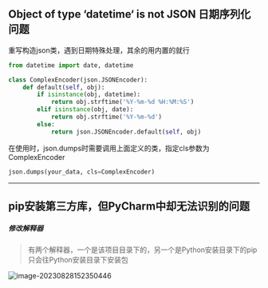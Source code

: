 ## Object of type ‘datetime‘ is not JSON 日期序列化问题

重写构造json类，遇到日期特殊处理，其余的用内置的就行

```python
from datetime import date, datetime

class ComplexEncoder(json.JSONEncoder):
    def default(self, obj):
        if isinstance(obj, datetime):
            return obj.strftime('%Y-%m-%d %H:%M:%S')
        elif isinstance(obj, date):
            return obj.strftime('%Y-%m-%d')
        else:
            return json.JSONEncoder.default(self, obj)
```

在使用时，json.dumps时需要调用上面定义的类，指定cls参数为ComplexEncoder

```python
json.dumps(your_data, cls=ComplexEncoder)
```





----





## pip安装第三方库，但PyCharm中却无法识别的问题

##### 修改解释器

> 有两个解释器，一个是该项目目录下的，另一个是Python安装目录下的pip只会往Python安装目录下安装包

![image-20230828152350446](https://typora-picture-zhao.oss-cn-beijing.aliyuncs.com/Typora/image-20230828152350446.png)